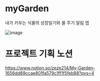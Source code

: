 # myGarden
내가 키우는 식물의 성장일기와 물 주기 알림 앱

![image](https://github.com/user-attachments/assets/36fd381b-ac0c-4598-ad00-1dd053312409)

# 프로젝트 기획 노션
https://www.notion.so/zeze214/My-Garden-1656dd89ccae801fa579c1ff1f5feb88?pvs=4
